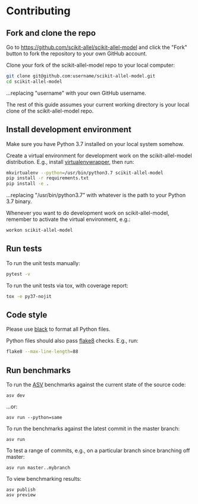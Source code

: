 # Contributing

## Fork and clone the repo

Go to https://github.com/scikit-allel/scikit-allel-model and click the
"Fork" button to fork the repository to your own GitHub account.

Clone your fork of the scikit-allel-model repo to your local computer:

```bash
git clone git@github.com:username/scikit-allel-model.git
cd scikit-allel-model
```

...replacing "username" with your own GitHub username.

The rest of this guide assumes your current working directory is your
local clone of the scikit-allel-model repo.

## Install development environment

Make sure you have Python 3.7 installed on your local system somehow.

Create a virtual environment for development work on the
scikit-allel-model distribution. E.g., install
[virtualenvwrapper](https://virtualenvwrapper.readthedocs.io/en/latest/),
then run:

```bash
mkvirtualenv --python=/usr/bin/python3.7 scikit-allel-model
pip install -r requirements.txt
pip install -e .
```

...replacing "/usr/bin/python3.7" with whatever is the path to your
Python 3.7 binary.

Whenever you want to do development work on scikit-allel-model,
remember to activate the virtual environment, e.g.:

```bash
workon scikit-allel-model
```

## Run tests

To run the unit tests manually:

```bash
pytest -v
```

To run the unit tests via tox, with coverage report:

```bash
tox -e py37-nojit
```

## Code style

Please use [black](https://black.readthedocs.io/en/stable/index.html) to format all 
Python files.

Python files should also pass [flake8](http://flake8.pycqa.org/en/latest/) checks. 
E.g., run:

```bash
flake8 --max-line-length=88
```

## Run benchmarks

To run the [ASV](https://asv.readthedocs.org/) benchmarks against the
current state of the source code:

```
asv dev
```

...or:

```
asv run --python=same
```

To run the benchmarks against the latest commit in the master branch:

```
asv run
```

To test a range of commits, e.g., on a particular branch since
branching off master:

```
asv run master..mybranch
```

To view benchmarking results:

```
asv publish
asv preview
```
